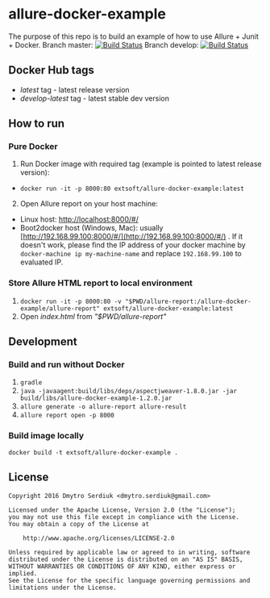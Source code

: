 # allure-docker-example
The purpose of this repo is to build an example of how to use Allure + Junit + Docker.
Branch master: [![Build Status](https://travis-ci.org/extsoft/allure-docker-example.svg?branch=master)](https://travis-ci.org/extsoft/allure-docker-example) 
Branch develop: [![Build Status](https://travis-ci.org/extsoft/allure-docker-example.svg?branch=develop)](https://travis-ci.org/extsoft/allure-docker-example)

## Docker Hub tags
- *latest* tag - latest release version 
- *develop-latest* tag - latest stable dev version

## How to run

### Pure Docker
1. Run Docker image with required tag (example is pointed to latest release version):
  - `docker run -it -p 8000:80 extsoft/allure-docker-example:latest` 
2. Open Allure report on your host machine:
  - Linux host: [http://localhost:8000/#/](http://localhost:8000/#/)
  - Boot2docker host (Windows, Mac): usually [http://192.168.99.100:8000/#/](http://192.168.99.100:8000/#/) . 
If it doesn't work, please find the IP address of your docker machine by `docker-machine ip my-machine-name` 
and replace `192.168.99.100` to evaluated IP.

### Store Allure HTML report to local environment
1. `docker run -it -p 8000:80 -v "$PWD/allure-report:/allure-docker-example/allure-report" extsoft/allure-docker-example:latest`
2. Open *index.html* from *"$PWD/allure-report"*

## Development 

### Build and run without Docker
1. `gradle`
2. `java -javaagent:build/libs/deps/aspectjweaver-1.8.0.jar -jar build/libs/allure-docker-example-1.2.0.jar`
3. `allure generate -o allure-report allure-result`
4. `allure report open -p 8000`

### Build image locally
``` docker build -t extsoft/allure-docker-example . ```

## License
```
Copyright 2016 Dmytro Serdiuk <dmytro.serdiuk@gmail.com>

Licensed under the Apache License, Version 2.0 (the "License");
you may not use this file except in compliance with the License.
You may obtain a copy of the License at

    http://www.apache.org/licenses/LICENSE-2.0

Unless required by applicable law or agreed to in writing, software
distributed under the License is distributed on an "AS IS" BASIS,
WITHOUT WARRANTIES OR CONDITIONS OF ANY KIND, either express or implied.
See the License for the specific language governing permissions and
limitations under the License.
```
